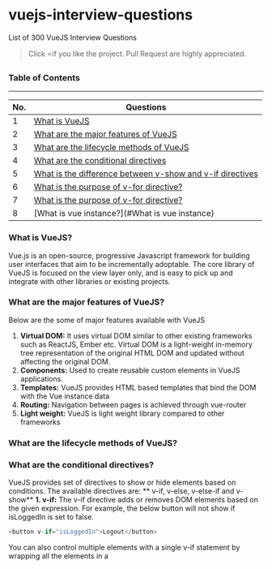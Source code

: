 # vuejs-interview-questions
List of 300 VueJS Interview Questions

> Click :star:if you like the project. Pull Request are highly appreciated.

### Table of Contents
-------------------------------------------------------------------
| No. | Questions |
|---- | ---------
|1  | [What is VueJS](#what-is-vuejs) |
|2  | [What are the major features of VueJS](#what-are-the-major-features-of-vuejs) |
|3  | [What are the lifecycle methods of VueJS](#what-are-the-lifecycle-methods-of-vuejs)|
|4  | [What are the conditional directives](#what-are-the-conditional-directives)|
|5  | [What is the difference between v-show and v-if directives](#what-is-the-difference-between-v-show-and-v-if-directives)|
|6  | [What is the purpose of v-for directive?](#what-is-the-purpose-of-v-for-directive)|
|7  | [What is the purpose of v-for directive?](#what-is-the-purpose-of-v-for-directive)|
|8  | [What is vue instance?](#What is vue instance)|

### What is VueJS?
Vue.js is an open-source, progressive Javascript framework for building user interfaces that aim to be incrementally adoptable. The core library of VueJS is focused on the view layer only, and is easy to pick up and integrate with other libraries or existing projects.
### What are the major features of VueJS?
Below are the some of major features available with VueJS
 1. **Virtual DOM:** It uses virtual DOM similar to other existing frameworks such as ReactJS, Ember etc. Virtual DOM is a light-weight in-memory tree representation of the original HTML DOM and updated without affecting the original DOM.
 2. **Components:** Used to create reusable custom elements in VueJS applications.
 3. **Templates:** VueJS provides HTML based templates that bind the DOM with the Vue instance data
 4. **Routing:** Navigation between pages is achieved through vue-router
 5. **Light weight:** VueJS is light weight library compared to other frameworks
### What are the lifecycle methods of VueJS?
### What are the conditional directives?
VueJS provides set of directives to show or hide elements based on conditions. The available directives are: ** v-if, v-else, v-else-if and v-show**
**1. v-if:**  The v-if directive adds or removes DOM elements based on the given expression. For example, the below button will not show if isLoggedIn is set to false.
```javascript
<button v-if="isLoggedIn">Logout</button>
```
You can also control multiple elements with a single v-if statement by wrapping all the elements in a <template> element with the condition. For example, you can have both label and button together conditionally applied,
```javascript
<template v-if="isLoggedIn">
  <label> Logout </button>
  <button> Logout </button>
</template>
```
**2. v-else:**  This directive is used to display content only when the expression adjacent v-if resolves to false. This is similar to else block in any programming language to display alternative content and it is preceded by v-if or v-else-if block. You don't need to pass any value to this.
For example, v-else is used to display LogIn button if isLoggedIn(not logged in) is set to false.
```javascript
<button v-if="isLoggedIn"> Logout </button>
<button v-else> Log In </button>
```
**3. v-else-f:** This directive is used when we need more than two options to be checked.
For example, ifLoginDisabled property is disabled then we need to prevent user to login instead just display the label. This can be achieved through v-else statement.
```javascript
<button v-if="isLoggedIn"> Logout </button>
<label v-else-if="isLoginDisabled"> User login disabled </label>
<button v-else> Log In </button>
```

**4. v-show:** This directive is similar to v-if but it renders all elements to the DOM and then uses the CSS display property to show/hide elements. This directive is recommended if the elements are switched on and off frequently.
```javascript
<span if-show="user.name">Welcome user,{{user.name}}</span>
```
### What is the difference between v-show and v-if directives?
Below are some of the main differences between between **v-show** and **v-if** directives,
1. v-if only renders the element to the DOM if the expression passes whereas v-show renders all elements to the DOM and then uses the CSS display property to show/hide elements based on expression.
2. v-if supports v-else and v-else-if directives whereas v-show doesn't support else directives.
3. v-if has higher toggle costs while v-show has higher initial render costs. i.e, v-show has a performance advantage if the elements are switched on and off frequently, while the v-if has the advantage when it comes to initial render time.
### What is the purpose of v-for directive?
The built-in v-for directive allows us to loop through items in an array or object.
### What is vue instance?
    Every Vue application works by creating a new Vue instance with the Vue function. Generally the variable vm (short for ViewModel) is used to refer Vue instance. You can create vue instance as below,
    ```javascript
    var vm = new Vue({
      // options
    })
    ```
    As mentioned in the above code snippets, you need to pass options object. You can find the full list of options in the API reference.

